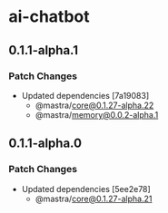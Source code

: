 # ai-chatbot

## 0.1.1-alpha.1

### Patch Changes

- Updated dependencies [7a19083]
  - @mastra/core@0.1.27-alpha.22
  - @mastra/memory@0.0.2-alpha.1

## 0.1.1-alpha.0

### Patch Changes

- Updated dependencies [5ee2e78]
  - @mastra/core@0.1.27-alpha.21
